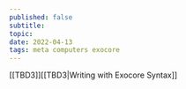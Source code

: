 ```yaml
---
published: false
subtitle:
topic:
date: 2022-04-13
tags: meta computers exocore
---
```

[[TBD3]][[TBD3|Writing with Exocore Syntax]]